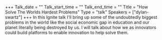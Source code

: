 +++
Talk_date = ""
Talk_start_time = ""
Talk_end_time = ""
Title = "How Solve The Worlds Hardest Problems"
Type = "talk"
Speakers = ["dylan-swartz"]
+++
In this Ignite talk I'll bring up some of the undoubtedly biggest problems in the world like the social economic gap in education and our planet literally being destroyed by us. I will talk about how we as innovators could build platforms to enable innovation to help solve them.